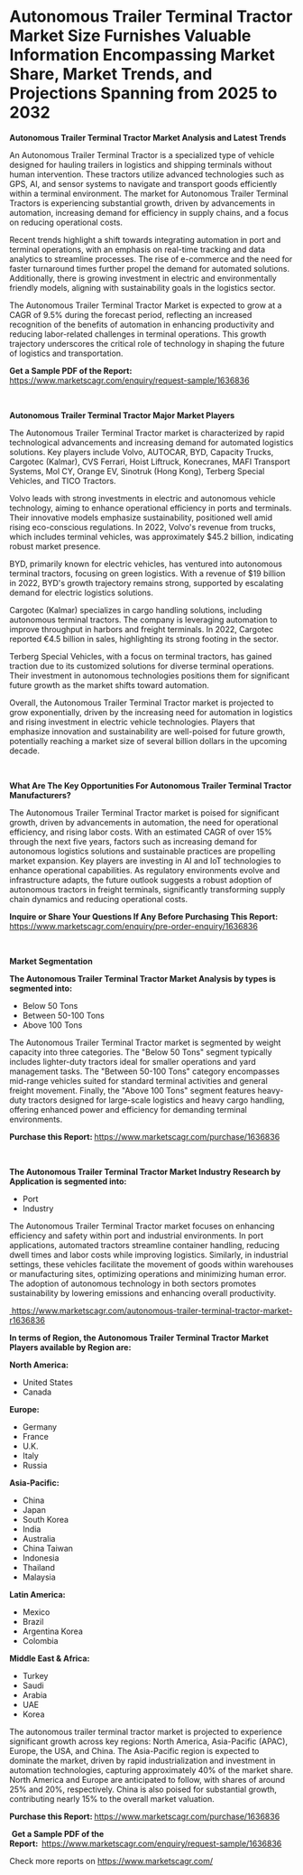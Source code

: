 <p><h1>Autonomous Trailer Terminal Tractor Market Size Furnishes Valuable Information Encompassing Market Share, Market Trends, and Projections Spanning from 2025 to 2032</h1></p><p><strong>Autonomous Trailer Terminal Tractor Market Analysis and Latest Trends</strong></p>
<p><p>An Autonomous Trailer Terminal Tractor is a specialized type of vehicle designed for hauling trailers in logistics and shipping terminals without human intervention. These tractors utilize advanced technologies such as GPS, AI, and sensor systems to navigate and transport goods efficiently within a terminal environment. The market for Autonomous Trailer Terminal Tractors is experiencing substantial growth, driven by advancements in automation, increasing demand for efficiency in supply chains, and a focus on reducing operational costs.</p><p>Recent trends highlight a shift towards integrating automation in port and terminal operations, with an emphasis on real-time tracking and data analytics to streamline processes. The rise of e-commerce and the need for faster turnaround times further propel the demand for automated solutions. Additionally, there is growing investment in electric and environmentally friendly models, aligning with sustainability goals in the logistics sector.</p><p>The Autonomous Trailer Terminal Tractor Market is expected to grow at a CAGR of 9.5% during the forecast period, reflecting an increased recognition of the benefits of automation in enhancing productivity and reducing labor-related challenges in terminal operations. This growth trajectory underscores the critical role of technology in shaping the future of logistics and transportation.</p></p>
<p><strong>Get a Sample PDF of the Report:&nbsp;</strong> <a href="https://www.marketscagr.com/enquiry/request-sample/1636836?utm_campaign=3537&utm_medium=2&utm_source=Github&utm_content=ia&utm_term=23032025&utm_id=autonomous-trailer-terminal-tractor">https://www.marketscagr.com/enquiry/request-sample/1636836</a></p>
<p>&nbsp;</p>
<p><strong>Autonomous Trailer Terminal Tractor Major Market Players</strong></p>
<p><p>The Autonomous Trailer Terminal Tractor market is characterized by rapid technological advancements and increasing demand for automated logistics solutions. Key players include Volvo, AUTOCAR, BYD, Capacity Trucks, Cargotec (Kalmar), CVS Ferrari, Hoist Liftruck, Konecranes, MAFI Transport Systems, Mol CY, Orange EV, Sinotruk (Hong Kong), Terberg Special Vehicles, and TICO Tractors.</p><p>Volvo leads with strong investments in electric and autonomous vehicle technology, aiming to enhance operational efficiency in ports and terminals. Their innovative models emphasize sustainability, positioned well amid rising eco-conscious regulations. In 2022, Volvo's revenue from trucks, which includes terminal vehicles, was approximately $45.2 billion, indicating robust market presence.</p><p>BYD, primarily known for electric vehicles, has ventured into autonomous terminal tractors, focusing on green logistics. With a revenue of $19 billion in 2022, BYD's growth trajectory remains strong, supported by escalating demand for electric logistics solutions.</p><p>Cargotec (Kalmar) specializes in cargo handling solutions, including autonomous terminal tractors. The company is leveraging automation to improve throughput in harbors and freight terminals. In 2022, Cargotec reported €4.5 billion in sales, highlighting its strong footing in the sector.</p><p>Terberg Special Vehicles, with a focus on terminal tractors, has gained traction due to its customized solutions for diverse terminal operations. Their investment in autonomous technologies positions them for significant future growth as the market shifts toward automation.</p><p>Overall, the Autonomous Trailer Terminal Tractor market is projected to grow exponentially, driven by the increasing need for automation in logistics and rising investment in electric vehicle technologies. Players that emphasize innovation and sustainability are well-poised for future growth, potentially reaching a market size of several billion dollars in the upcoming decade.</p></p>
<p>&nbsp;</p>
<p><strong>What Are The Key Opportunities For Autonomous Trailer Terminal Tractor Manufacturers?</strong></p>
<p><p>The Autonomous Trailer Terminal Tractor market is poised for significant growth, driven by advancements in automation, the need for operational efficiency, and rising labor costs. With an estimated CAGR of over 15% through the next five years, factors such as increasing demand for autonomous logistics solutions and sustainable practices are propelling market expansion. Key players are investing in AI and IoT technologies to enhance operational capabilities. As regulatory environments evolve and infrastructure adapts, the future outlook suggests a robust adoption of autonomous tractors in freight terminals, significantly transforming supply chain dynamics and reducing operational costs.</p></p>
<p><strong>Inquire or Share Your Questions If Any Before Purchasing This Report:</strong> <a href="https://www.marketscagr.com/enquiry/pre-order-enquiry/1636836?utm_campaign=3537&utm_medium=2&utm_source=Github&utm_content=ia&utm_term=23032025&utm_id=autonomous-trailer-terminal-tractor">https://www.marketscagr.com/enquiry/pre-order-enquiry/1636836</a></p>
<p>&nbsp;</p>
<p><strong>Market Segmentation</strong></p>
<p><strong>The Autonomous Trailer Terminal Tractor Market Analysis by types is segmented into:</strong></p>
<p><ul><li>Below 50 Tons</li><li>Between 50-100 Tons</li><li>Above 100 Tons</li></ul></p>
<p><p>The Autonomous Trailer Terminal Tractor market is segmented by weight capacity into three categories. The "Below 50 Tons" segment typically includes lighter-duty tractors ideal for smaller operations and yard management tasks. The "Between 50-100 Tons" category encompasses mid-range vehicles suited for standard terminal activities and general freight movement. Finally, the "Above 100 Tons" segment features heavy-duty tractors designed for large-scale logistics and heavy cargo handling, offering enhanced power and efficiency for demanding terminal environments.</p></p>
<p><strong>Purchase this Report:&nbsp;</strong><a href="https://www.marketscagr.com/purchase/1636836?utm_campaign=3537&utm_medium=2&utm_source=Github&utm_content=ia&utm_term=23032025&utm_id=autonomous-trailer-terminal-tractor">https://www.marketscagr.com/purchase/1636836</a></p>
<p>&nbsp;</p>
<p><strong>The Autonomous Trailer Terminal Tractor Market Industry Research by Application is segmented into:</strong></p>
<p><ul><li>Port</li><li>Industry</li></ul></p>
<p><p>The Autonomous Trailer Terminal Tractor market focuses on enhancing efficiency and safety within port and industrial environments. In port applications, automated tractors streamline container handling, reducing dwell times and labor costs while improving logistics. Similarly, in industrial settings, these vehicles facilitate the movement of goods within warehouses or manufacturing sites, optimizing operations and minimizing human error. The adoption of autonomous technology in both sectors promotes sustainability by lowering emissions and enhancing overall productivity.</p></p>
<p><a href="https://www.marketscagr.com/autonomous-trailer-terminal-tractor-market-r1636836?utm_campaign=3537&utm_medium=2&utm_source=Github&utm_content=ia&utm_term=23032025&utm_id=autonomous-trailer-terminal-tractor">&nbsp;https://www.marketscagr.com/autonomous-trailer-terminal-tractor-market-r1636836</a></p>
<p><strong>In terms of Region, the Autonomous Trailer Terminal Tractor Market Players available by Region are:</strong></p>
<p>
    <p> <strong> North America: </strong>
        <ul>
            <li>United States</li>
            <li>Canada</li>
        </ul>
        </p> 
    <p> <strong> Europe: </strong>
        <ul>
            <li>Germany</li>
            <li>France</li>
            <li>U.K.</li>
            <li>Italy</li>
            <li>Russia</li>
        </ul>
        </p> 
    <p> <strong> Asia-Pacific: </strong>
        <ul>
            <li>China</li>
            <li>Japan</li>
            <li>South Korea</li>
            <li>India</li>
            <li>Australia</li>
            <li>China Taiwan</li>
            <li>Indonesia</li>
            <li>Thailand</li>
            <li>Malaysia</li>
        </ul>
        </p> 
    <p> <strong> Latin America: </strong>
        <ul>
            <li>Mexico</li>
            <li>Brazil</li>
            <li>Argentina Korea</li>
            <li>Colombia</li>
        </ul>
        </p> 
    <p> <strong> Middle East & Africa: </strong>
        <ul>
            <li>Turkey</li>
            <li>Saudi</li>
            <li>Arabia</li>
            <li>UAE</li>
            <li>Korea</li>
        </ul>
    </p>
    </p>
<p><p>The autonomous trailer terminal tractor market is projected to experience significant growth across key regions: North America, Asia-Pacific (APAC), Europe, the USA, and China. The Asia-Pacific region is expected to dominate the market, driven by rapid industrialization and investment in automation technologies, capturing approximately 40% of the market share. North America and Europe are anticipated to follow, with shares of around 25% and 20%, respectively. China is also poised for substantial growth, contributing nearly 15% to the overall market valuation.</p></p>
<p><strong>Purchase this Report: </strong><a href="https://www.marketscagr.com/purchase/1636836?utm_campaign=3537&utm_medium=2&utm_source=Github&utm_content=ia&utm_term=23032025&utm_id=autonomous-trailer-terminal-tractor">https://www.marketscagr.com/purchase/1636836</a></p>
<p>&nbsp;<strong>Get a Sample PDF of the Report:&nbsp;&nbsp;</strong><a href="https://www.marketscagr.com/enquiry/request-sample/1636836?utm_campaign=3537&utm_medium=2&utm_source=Github&utm_content=ia&utm_term=23032025&utm_id=autonomous-trailer-terminal-tractor">https://www.marketscagr.com/enquiry/request-sample/1636836</a></p>
<p><strong></strong></p>
<p>Check more reports on <a href="https://www.marketscagr.com/?utm_campaign=3537&utm_medium=2&utm_source=Github&utm_content=ia&utm_term=23032025&utm_id=autonomous-trailer-terminal-tractor">https://www.marketscagr.com/</a></p>